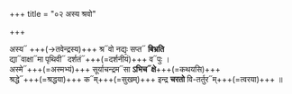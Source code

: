 +++
title = "०२ अस्य श्रवो"

+++

अस्य᳓ +++(→तवेन्द्रस्य)+++ श्र᳓वो नद्यः᳙ सप्त᳓ **बिभ्रति**  
द्या᳓वाक्षा᳓मा पृथिवी᳓ दर्शतं᳓+++(=दर्शनीयं)+++ व᳓पुः ।  
अस्मे᳓+++(=अस्मभ्यं)+++ सूर्याचन्द्रम᳓सा **ऽभिच᳓क्षे**+++(=कथयसि)+++  
श्रद्धे᳓+++(=श्रद्धया)+++ क᳓म्+++(=सुखम्)+++ इन्द्र **चरतो** वि-तर्तुर᳓म्+++(=त्वरया)+++ ॥
